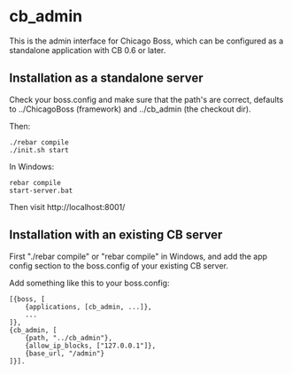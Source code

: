 cb_admin
=================

This is the admin interface for Chicago Boss, which can be configured as a standalone application with CB 0.6 or later.

Installation as a standalone server
-----------------------------------

Check your boss.config and make sure that the path's are correct, defaults to ../ChicagoBoss (framework) and ../cb_admin (the checkout dir).

Then:

    ./rebar compile
    ./init.sh start

In Windows:
	
	rebar compile
	start-server.bat

Then visit http://localhost:8001/

Installation with an existing CB server
---------------------------------------

First "./rebar compile" or "rebar compile" in Windows, and add the app config section to the boss.config of your existing CB server.

Add something like this to your boss.config:

    [{boss, [
        {applications, [cb_admin, ...]},
        ...
    ]},
    {cb_admin, [
        {path, "../cb_admin"},
        {allow_ip_blocks, ["127.0.0.1"]},
        {base_url, "/admin"}
    ]}].

